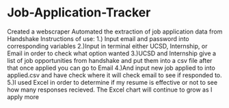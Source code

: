 # Job-Application-Tracker
Created a webscraper 
 Automated the extraction of  job application data from Handshake
 Instructions of use:
1.) Input email and password into corresponding variables
2.)Input in terminal either UCSD, Internship, or Email in order to check what option wanted
3.)UCSD and Internship give a list of job opportunities from handshake and put them into a csv file after that once applied you can go to Email
4.)And input new job applied to into applied.csv and have check where it will check email to see if responded to.
5.)I used Excel in order to determine if my resume is effective or not to see how many responses recieved. The Excel chart will continue to grow as I apply more
